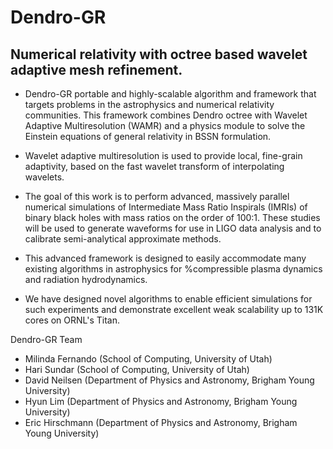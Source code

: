 # Dendro-GR
## Numerical relativity with octree based wavelet adaptive mesh refinement. 


* Dendro-GR portable and highly-scalable algorithm and framework that
targets problems in the astrophysics and numerical relativity
communities. This framework combines Dendro octree with Wavelet Adaptive 
Multiresolution (WAMR) and a physics module to solve the Einstein equations of 
general relativity in BSSN formulation.

* Wavelet adaptive multiresolution is used to provide local, 
fine-grain adaptivity, based on the fast wavelet transform of interpolating
wavelets.
* The goal of this work is to perform advanced, massively parallel 
numerical simulations of Intermediate Mass Ratio Inspirals (IMRIs)
of binary black holes with mass ratios on the order of 100:1. These studies
will be used to generate waveforms for use in LIGO data analysis and to calibrate
semi-analytical approximate methods. 

* This advanced framework is designed to easily accommodate many existing algorithms in astrophysics
for %compressible plasma dynamics and radiation hydrodynamics.

* We have designed novel algorithms to enable efficient simulations for such 
experiments and demonstrate excellent weak scalability up to 131K cores on ORNL's Titan.

Dendro-GR Team

 * Milinda Fernando (School of Computing, University of Utah)
 * Hari Sundar (School of Computing, University of Utah)
 * David Neilsen (Department of Physics and Astronomy, Brigham Young University)
 * Hyun Lim (Department of Physics and Astronomy, Brigham Young University)
 * Eric Hirschmann (Department of Physics and Astronomy, Brigham Young University)

